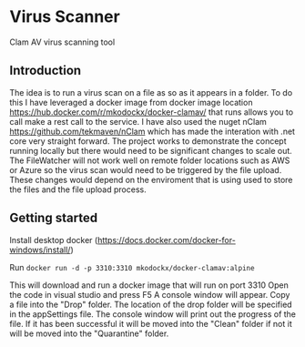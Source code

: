 # Virus Scanner
Clam AV virus scanning tool

## Introduction 
The idea is to run a virus scan on a file as so as it appears in a folder.  To do this I have leveraged a docker image from docker image location https://hub.docker.com/r/mkodockx/docker-clamav/ that runs allows you to call make a rest call to the service.  I have also used the nuget nClam https://github.com/tekmaven/nClam which has made the interation with .net core very straight forward.  The project works to demonstrate the concept running locally but there would need to be significant changes to scale out.  The FileWatcher will not work well on remote folder locations such as AWS or Azure so the virus scan would need to be triggered by the file upload.  These changes would depend on the enviroment that is using used to store the files and the file upload process.   

## Getting started 
Install desktop docker (https://docs.docker.com/docker-for-windows/install/) 

Run `docker run -d -p 3310:3310 mkodockx/docker-clamav:alpine` 
 
This will download and run a docker image that will run on port 3310
Open the code in visual studio and press F5 
A console window will appear. Copy a file into the "Drop" folder.  The location of the drop folder will be specified in the appSettings file.
The console window will print out the progress of the file. 
If it has been successful it will be moved into the "Clean" folder if not it will be moved into the "Quarantine" folder.



